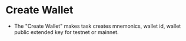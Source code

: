 # Create Wallet

- The "Create Wallet" makes task creates mnemonics, wallet id, wallet public extended key for testnet or mainnet.
